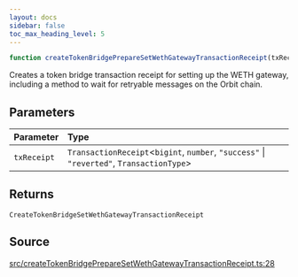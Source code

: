 ```yaml
---
layout: docs
sidebar: false
toc_max_heading_level: 5
---
```


```ts
function createTokenBridgePrepareSetWethGatewayTransactionReceipt(txReceipt: TransactionReceipt<bigint, number, "success" | "reverted", TransactionType>): CreateTokenBridgeSetWethGatewayTransactionReceipt
```

Creates a token bridge transaction receipt for setting up the WETH gateway,
including a method to wait for retryable messages on the Orbit chain.

## Parameters

| Parameter | Type |
| :------ | :------ |
| `txReceipt` | `TransactionReceipt`\<`bigint`, `number`, `"success"` \| `"reverted"`, `TransactionType`\> |

## Returns

`CreateTokenBridgeSetWethGatewayTransactionReceipt`

## Source

[src/createTokenBridgePrepareSetWethGatewayTransactionReceipt.ts:28](https://github.com/OffchainLabs/arbitrum-orbit-sdk/blob/cfcbd32d6879cf7817a33b24f062a0fd879ea257/src/createTokenBridgePrepareSetWethGatewayTransactionReceipt.ts#L28)
